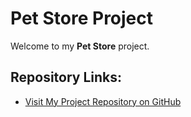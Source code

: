 # Pet Store Project

Welcome to my **Pet Store** project.

## Repository Links:
- [Visit My Project Repository on GitHub](https://github.com/ilham029/Pet-Store.git)



